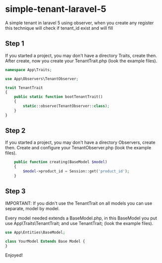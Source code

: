 # simple-tenant-laravel-5
A simple tenant in laravel 5 using observer, when you create any register this technique will check if tenant_id exist and will fill

## Step 1
If you started a project, you may don't have a directory Traits, create then. After create, now you create your TenantTrait.php (look the example files).

```php
namespace App\Traits;

use App\Observers\TenantObserver;

trait TenantTrait
{
    public static function bootTenantTrait()
    {
        static::observe(TenantObserver::class);
    }
}
```

## Step 2
If you started a project, you may don't have a directory Observers, create then. Create and configure your TenantObserver.php (look the example files).

```php
    public function creating(BaseModel $model)
    {
        $model->product_id = Session::get('product_id');
    }
```

## Step 3
IMPORTANT: If you didn't use the TenantTrait on all models you can use separate, model by model.

Every model needed extends a BaseModel.php, in this BaseModel you put use App\Traits\TenantTrait; and use TenantTrait; (look the example files).

```php
use App\Entities\BaseModel;

class YourModel Extends Base Model {
}
```

Enjoyed!
